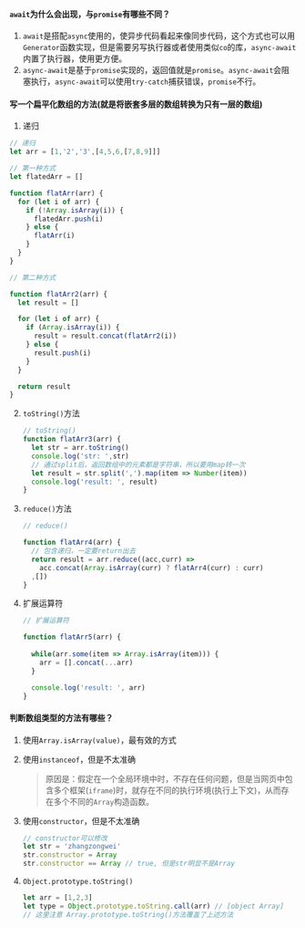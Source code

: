 #### `await`为什么会出现，与`promise`有哪些不同？

1. `await`是搭配`async`使用的，使异步代码看起来像同步代码，这个方式也可以用`Generator`函数实现，但是需要另写执行器或者使用类似`co`的库，`async-await`内置了执行器，使用更方便。
2. `async-await`是基于`promise`实现的，返回值就是`promise`。`async-await`会阻塞执行，`async-await`可以使用`try-catch`捕获错误，`promise`不行。


#### 写一个扁平化数组的方法(就是将嵌套多层的数组转换为只有一层的数组)

1. 递归

  ```js
  // 递归
  let arr = [1,'2','3',[4,5,6,[7,8,9]]]

  // 第一种方式
  let flatedArr = []

  function flatArr(arr) {
    for (let i of arr) {
      if (!Array.isArray(i)) {
        flatedArr.push(i)
      } else {
        flatArr(i)
      }
    }
  }

  // 第二种方式

  function flatArr2(arr) {
    let result = []

    for (let i of arr) {
      if (Array.isArray(i)) {
        result = result.concat(flatArr2(i))
      } else {
        result.push(i)
      }
    }

    return result
  }
  ```
2. `toString()`方法

    ```js
    // toString()
    function flatArr3(arr) {
      let str = arr.toString()
      console.log('str: ',str)
      // 通过split后，返回数组中的元素都是字符串，所以要用map转一次
      let result = str.split(',').map(item => Number(item))
      console.log('result: ', result)
    }
    ```

3. `reduce()`方法

    ```js
    // reduce()

    function flatArr4(arr) {
      // 包含递归，一定要return出去
      return result = arr.reduce((acc,curr) => 
        acc.concat(Array.isArray(curr) ? flatArr4(curr) : curr)
      ,[])
    }
    ```

4.  扩展运算符

    ```js
    // 扩展运算符

    function flatArr5(arr) {
          
      while(arr.some(item => Array.isArray(item))) {
        arr = [].concat(...arr)
      }

      console.log('result: ', arr)
    }
    ```

#### 判断数组类型的方法有哪些？

1. 使用`Array.isArray(value)`，最有效的方式
2. 使用`instanceof`，但是不太准确

   > 原因是：假定在一个全局环境中时，不存在任何问题，但是当网页中包含多个框架(`iframe`)时，就存在不同的执行环境(执行上下文)，从而存在多个不同的`Array`构造函数。

3. 使用`constructor`，但是不太准确

   ```js
   // constructor可以修改
   let str = 'zhangzongwei'
   str.constructor = Array
   str.constructor == Array // true, 但是str明显不是Array
   ```

4. `Object.prototype.toString()`

   ```js
   let arr = [1,2,3]
   let type = Object.prototype.toString.call(arr) // [object Array]
   // 这里注意 Array.prototype.toString()方法覆盖了上述方法
   ```